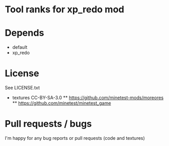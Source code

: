 Tool ranks for xp_redo mod
======

# Depends

* default
* xp_redo

# License

See LICENSE.txt

* textures CC-BY-SA-3.0
** https://github.com/minetest-mods/moreores
** https://github.com/minetest/minetest_game

# Pull requests / bugs

I'm happy for any bug reports or pull requests (code and textures)

